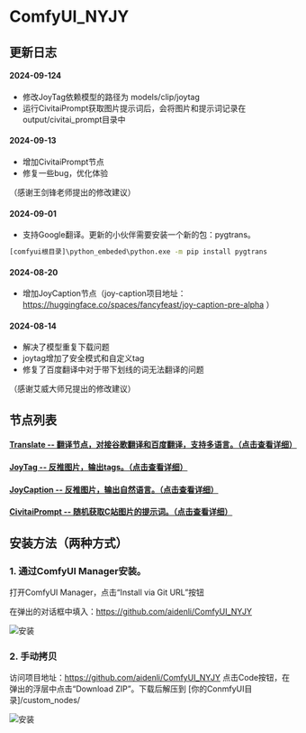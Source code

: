 # ComfyUI_NYJY
## 更新日志
#### 2024-09-124
- 修改JoyTag依赖模型的路径为 models/clip/joytag
- 运行CivitaiPrompt获取图片提示词后，会将图片和提示词记录在 output/civitai_prompt目录中
  
#### 2024-09-13
- 增加CivitaiPrompt节点
- 修复一些bug，优化体验

（感谢王剑锋老师提出的修改建议）

#### 2024-09-01
- 支持Google翻译。更新的小伙伴需要安装一个新的包：pygtrans。
```bash
[comfyui根目录]\python_embeded\python.exe -m pip install pygtrans
```

#### 2024-08-20
- 增加JoyCaption节点（joy-caption项目地址：https://huggingface.co/spaces/fancyfeast/joy-caption-pre-alpha ）

#### 2024-08-14
- 解决了模型重复下载问题
- joytag增加了安全模式和自定义tag
- 修复了百度翻译中对于带下划线的词无法翻译的问题

（感谢艾威大师兄提出的修改建议）

## 节点列表
#### [Translate -- 翻译节点，对接谷歌翻译和百度翻译，支持多语言。（点击查看详细）](docs/translate.md)

#### [JoyTag -- 反推图片，输出tags。（点击查看详细）](docs/joytag.md)

#### [JoyCaption -- 反推图片，输出自然语言。（点击查看详细）](docs/joycaption.md)

#### [CivitaiPrompt -- 随机获取C站图片的提示词。（点击查看详细）](docs/civitaiprompt.md)

## 安装方法（两种方式）
### 1. 通过ComfyUI Manager安装。

打开ComfyUI Manager，点击“Install via Git URL”按钮

在弹出的对话框中填入：https://github.com/aidenli/ComfyUI_NYJY

![安装](docs/images/install.jpg)

### 2. 手动拷贝
访问项目地址：https://github.com/aidenli/ComfyUI_NYJY
点击Code按钮，在弹出的浮层中点击“Download ZIP”。下载后解压到 [你的ConmfyUI目录]/custom_nodes/

![安装](docs/images/install-2.jpg)
